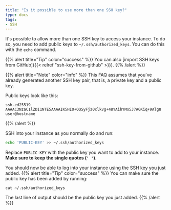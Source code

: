 ```yaml
---
title: "Is it possible to use more than one SSH key?"
type: docs
tags:
- SSH
---
```


It's possible to allow more than one SSH key to access your instance. To do
so, you need to add public keys to `~/.ssh/authorized_keys`. You can do
this with the `echo` command.

{{% alert title="Tip" color="success" %}}
You can also [import SSH keys from GitHub]({{< relref "ssh-key-from-github" >}}).
{{% /alert %}}

{{% alert title="Note" color="info" %}}
This FAQ assumes that you've already generated another SSH key pair, that is,
a private key and a public key.

Public keys look like this:

```
ssh-ed25519 AAAAC3NzaC1lZDI1NTE5AAAAIK5HIO+OQSyFjz0clkvg+48YAihYMo5J7AGKiq+9Alg8 user@hostname
```
{{% /alert %}}

SSH into your instance as you normally do and run:

```bash
echo 'PUBLIC-KEY' >> ~/.ssh/authorized_keys
```

Replace `PUBLIC-KEY` with the public key you want to add to your instance.
**Make sure to keep the single quotes (`' '`).**

You should now be able to log into your instance using the SSH key you just added.
{{% alert title="Tip" color="success" %}}
You can make sure the public key has been added by running:

```
cat ~/.ssh/authorized_keys
```

The last line of output should be the public key you just added.
{{% /alert %}}
